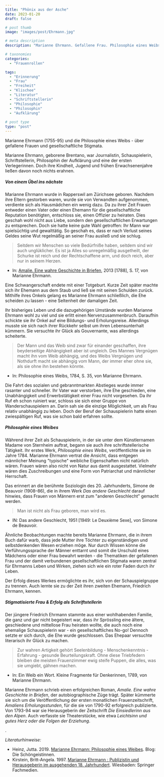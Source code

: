```yaml
---
title: "Phönix aus der Asche"
date: 2023-01-20
draft: false

# post thumb
image: "images/post/Ehrmann.jpg"

# meta description
description: "Marianne Ehrmann. Gefallene Frau. Philosophie eines Weibs. Frauenrollen. Theater. Journalistin. Schauspielerin. Schriftstellerin. Philosophin der Aufklärung. Eine der ersten Verlegerinnen. Amalie - eine wahre Geschichte in Briefen. Männliche Herrschaft. Patriarchat. Simone de Beauvoir."

# taxonomies
categories:
  - "Frauenrollen"

tags:
  - "Erinnerung"
  - "Frau"
  - "Freiheit"
  - "Klischee"
  - "Literatur"
  - "Schriftstellerin"
  - "Philosophie"
  - "Philosophin"
  - "Aufklärung"
  
# post type
type: "post"
---
```


Marianne Ehrmann (1755-95) und die Philosophie eines Weibs - über gefallene Frauen und gesellschaftliche Stigmata. 

Marianne Ehrmann, geborene Brentano, war Journalistin, Schauspielerin, Schriftstellerin, Philosophin der Aufklärung und eine der ersten Verlegerinnen. Doch ihre Kindheit, Jugend und frühen Erwachsenenjahre ließen davon noch nichts erahnen.

##### Von einem Übel ins nächste

Marianne Ehrmann wurde in Rapperswil am Zürichsee geboren. Nachdem ihre Eltern gestorben waren, wurde sie von Verwandten aufgenommen, verdiente sich als Hausmädchen ein wenig dazu. Da zu ihrer Zeit Frauen entweder einen Vater oder einen Ehemann für die gesellschaftliche Reputation benötigten, entschloss sie, einen Offizier zu heiraten. Dies geschah wohl nicht aus Liebe, sondern den gesellschaftlichen Erwartungen zu entsprechen. Doch sie hatte keine gute Wahl getroffen: Ihr Mann war spielsüchtig und gewalttätig. So geschah es, dass er nach Verlust seines Geldes seine Wut regelmäßig an seiner Frau ausließ und sie schlug. 

>Seitdem wir Menschen so viele Bedürfniße haben, seitdem sind wir auch unglüklicher. Es ist ja Alles so unregelmäßig ausgetheilt, der Schurke ist reich und der Rechtschaffene arm, und doch reich, aber nur in seinem Herzen.

- In: [Amalie. Eine wahre Geschichte in Briefen](http://www.zeno.org/Lesesaal/N/9781482380897), 2013 [1788], S. 17, von Marianne Ehrmann.

Eine Schwangerschaft endete mit einer Totgeburt. Kurze Zeit später machte sich ihr Ehemann aus dem Staub und ließ sie mit seinen Schulden zurück. Mithilfe ihres Onkels gelang es Marianne Ehrmann schließlich, die Ehe scheiden zu lassen - eine Seltenheit der damaligen Zeit.

Ihr bisheriges Leben und die dazugehörigen Umstände wurden Marianne Ehrmann wohl zu viel und sie erlitt einen Nervenzusammenbruch. Daraufhin schickte sie ihr Onkel auf eine Bildungs- und Erholungsreise. Allerdings musste sie sich nach ihrer Rückkehr selbst um ihren Lebensunterhalt kümmern. Sie versuchte ihr Glück als Gouvernante, was allerdings scheiterte.

>Der Mann und das Weib sind zwar für einander geschaffen, ihre beyderseitige Abhängigkeit aber ist ungleich. Des Mannes Vergnügen macht ihn vom Weib abhängig, und des Weibs Vergnügen und Nothdurft macht sie abhängig vom Mann, der immer eher ohne sie, als sie ohne ihn bestehen könnte.

- In: Philosophie eines Weibs, 1784, S. 35, von Marianne Ehrmann.

Die Fahrt des sozialen und gebranntmarkten Abstieges wurde immer rasanter und schneller. Ihr Vater war verstorben, ihre Ehe geschieden, eine Unabhängigkeit und Erwerbstätigkeit einer Frau nicht vorgesehen. Da ihr Ruf eh schon ruiniert war, schloss sie sich einer Gruppe von Wanderschauspielern an. Darin sah sie die einzige Möglichkeit, um als Frau relativ unabhängig zu leben. Doch der Beruf der Schauspielerin hatte einen zwiespältigen Ruf, was sie schon bald erfahren sollte.

##### Philosophie eines Weibes

Während ihrer Zeit als Schauspielerin, in der sie unter dem Künstlernamen Madame von Sternheim auftrat, begann sie auch ihre schriftstellerische Tätigkeit. Ihr erstes Werk, *Philosophie eines Weibs*, veröffentlichte sie im Jahre 1784. Marianne Ehrmann vertrat die Ansicht, dass entgegen männlicher Meinung "typische" weibliche Eigenschaften nicht natürlich wären. Frauen wären also nicht von Natur aus damit ausgestattet. Vielmehr wären dies Zuschreibungen und eine Form von Patriarchat und männlicher Herrschaft.

Das erinnert an die berühmte Soziologin des 20. Jahrhunderts, Simone de Beauvoir (1908–86), die in ihrem Werk *Das andere Geschlecht* darauf hinwies, dass Frauen von Männern erst zum "anderen Geschlecht" gemacht werden.

>Man ist nicht als Frau geboren, man wird es. 

- IN: Das andere Geschlecht, 1951 [1949: Le Deuxième Sexe], von Simone de Beauvoir.

Ähnliche Beobachtungen machte bereits Marianne Ehrmann, die in ihrem Buch dafür warb, dass jede Mutter ihre Töchter zu eigenständigen und selbstdenkenden Wesen erziehen möge. Nur durch Wissen könne die Verführungssprache der Männer enttarnt und somit die Unschuld eines Mädchens oder einer Frau bewahrt werden - die Thematiken der gefallenen Frau und der damit verbundenen gesellschaftlichen Stigmata waren zentral für Ehrmanns Leben und Wirken, ziehen sich wie ein roter Faden durch ihr Leben.

Der Erfolg dieses Werkes ermöglichte es ihr, sich von der Schauspielgruppe zu trennen. Auch lernte sie zu der Zeit ihren zweiten Ehemann, Friedrich Ehrmann, kennen. 


##### Stigmatisierte Frau & Erfolg als Schriftstellerin

Der jüngere Friedrich Ehrmann stammte aus einer wohlhabenden Familie, die ganz und gar nicht begeistert war, dass ihr Sprössling eine ältere, geschiedene und mittellose Frau heiraten wollte, die auch noch eine ehemalige Schauspielerin war - ein gesellschaftliches No-go! Dennoch setzte er sich durch, die Ehe wurde geschlossen. Das Ehepaar versuchte literarisch ihr Glück zu machen.

>Zur wahren Artigkeit gehört Seelenbildung - Menschenkenntnis - Erfahrung - gesunde Beurteilungskraft. Ohne diese Triebfedern bleiben die meisten Frauenzimmer ewig steife Puppen, die alles, was sie umgiebt, gähnen machen.

- In: Ein Weib ein Wort. Kleine Fragmente für Denkerinnen, 1789, von Marianne Ehrmann.


Marianne Ehrmann schrieb einen erfolgreichen Roman, *Amalie. Eine wahre Geschichte in Briefen*, der autobiographische Züge trägt. Später kümmerte sie sich um die Veröffentlichung der ersten monatlichen Frauenzeitschrift, *Amaliens Erholungsstunden*, für die sie von 1790-92 erfolgreich publizierte. Von 1793-94 war sie Herausgeberin der Zeitschrift *Die Einsiedlerinn aus den Alpen*. Auch verfasste sie Theaterstücke, wie etwa *Leichtsinn und gutes Herz oder die Folgen der Erziehung*.


.

*Literaturhinweise:*
- Heinz, Jutta. 2019. [Marianne Ehrmann: Philosophie eines Weibes](https://schoengeistinnen.de/marianne-ehrmann). Blog: Die Schöngeistinnen.
- Kirstein, Britt-Angela. 1997. [Marianne Ehrmann : Publizistin und Herausgeberin im ausgehenden 18. Jahrhundert](https://archive.org/details/springer_10.1007-978-3-663-08714-4). Wiesbaden: Springer Fachmedien.
